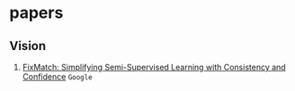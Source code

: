 # papers

## Vision
1. [FixMatch: Simplifying Semi-Supervised Learning with Consistency and Confidence](https://arxiv.org/abs/2001.07685) `Google`

